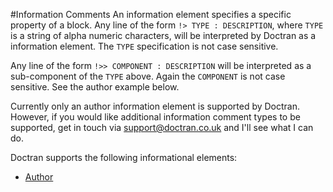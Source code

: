 #Information Comments
An information element specifies a specific property of a block. Any line of the form `!> TYPE : DESCRIPTION`, where `TYPE` is a string of alpha numeric characters, will be interpreted by Doctran as a information element. The `TYPE` specification is not case sensitive.

Any line of the form `!>> COMPONENT : DESCRIPTION` will be interpreted as a sub-component of the `TYPE` above. Again the `COMPONENT` is not case sensitive. See the author example below.

Currently only an author information element is supported by Doctran. However, if you would like additional information comment types to be supported, get in touch via <support@doctran.co.uk> and I'll see what I can do.

Doctran supports the following informational elements:

  * [Author](information-comments/author.md)